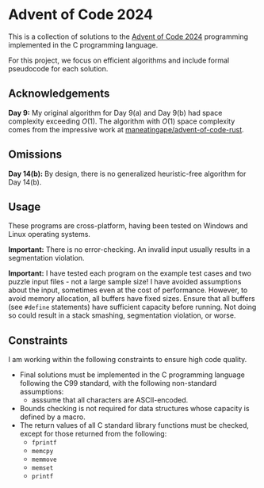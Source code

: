 <!-- README.md -->
<!-- Copyright (c) 2024-2025 Ishan Pranav -->
<!-- Licensed under the MIT license. -->

# Advent of Code 2024

This is a collection of solutions to the
[Advent of Code 2024](https://adventofcode.com/2024) programming implemented in
the C programming language.

For this project, we focus on efficient algorithms and include formal pseudocode
for each solution.

## Acknowledgements

**Day 9:** My original algorithm for Day 9(a) and Day 9(b) had space complexity
exceeding $O(1)$. The algorithm with $O(1)$ space complexity comes from the
impressive work at [maneatingape/advent-of-code-rust](https://github.com/maneatingape/advent-of-code-rust).

## Omissions

**Day 14(b):** By design, there is no generalized heuristic-free algorithm for
Day 14(b).

## Usage

These programs are cross-platform, having been tested on Windows and Linux
operating systems.

**Important:** There is no error-checking. An invalid input usually results in a
segmentation violation.

**Important:** I have tested each program on the example test cases and two
puzzle input files - not a large sample size! I have avoided assumptions about
the input, sometimes even at the cost of performance. However, to avoid memory
allocation, all buffers have fixed sizes. Ensure that all buffers (see `#define`
statements) have sufficient capacity before running. Not doing so could result
in a stack smashing, segmentation violation, or worse.

## Constraints

I am working within the following constraints to ensure high code quality.

* Final solutions must be implemented in the C programming language following the C99 standard, with the following non-standard assumptions:
  * asssume that all characters are ASCII-encoded.
* Bounds checking is not required for data structures whose capacity is defined by a macro.
* The return values of all C standard library functions must be checked, except for those returned from the following:
  * `fprintf`
  * `memcpy`
  * `memmove`
  * `memset`
  * `printf`
